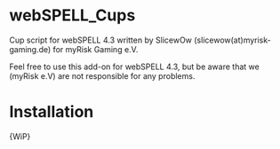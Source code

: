 # webSPELL_Cups
Cup script for webSPELL 4.3 written by SlicewOw (slicewow(at)myrisk-gaming.de) for myRisk Gaming e.V.

Feel free to use this add-on for webSPELL 4.3, but be aware that we (myRisk e.V) are not responsible for any problems.

# Installation
{WiP}


